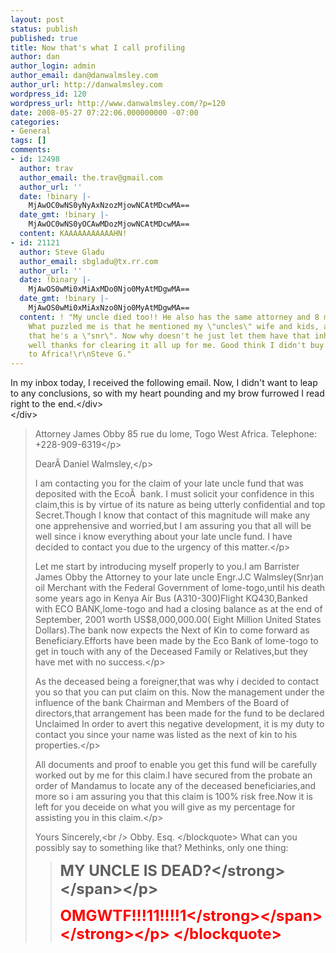 ```yaml
---
layout: post
status: publish
published: true
title: Now that's what I call profiling
author: dan
author_login: admin
author_email: dan@danwalmsley.com
author_url: http://danwalmsley.com
wordpress_id: 120
wordpress_url: http://www.danwalmsley.com/?p=120
date: 2008-05-27 07:22:06.000000000 -07:00
categories:
- General
tags: []
comments:
- id: 12498
  author: trav
  author_email: the.trav@gmail.com
  author_url: ''
  date: !binary |-
    MjAwOC0wNS0yNyAxNzozMjowNCAtMDcwMA==
  date_gmt: !binary |-
    MjAwOC0wNS0yOCAwMDozMjowNCAtMDcwMA==
  content: KAAAAAAAAAAAHN!
- id: 21121
  author: Steve Gladu
  author_email: sbgladu@tx.rr.com
  author_url: ''
  date: !binary |-
    MjAwOS0wMi0xMiAxMDo0Njo0MyAtMDgwMA==
  date_gmt: !binary |-
    MjAwOS0wMi0xMiAxNzo0Njo0MyAtMDgwMA==
  content: ! "My uncle died too!! He also has the same attorney and 8 million dollars!!
    What puzzled me is that he mentioned my \"uncles\" wife and kids, and the fact
    that he's a \"snr\". Now why doesn't he just let them have that inheritance??\r\nOh
    well thanks for clearing it all up for me. Good think I didn't buy that ticket
    to Africa!\r\nSteve G."
---
```

<div>In my inbox today, I received the following email. Now, I didn't want to leap to any conclusions, so with my heart pounding and my brow furrowed I read right to the end.<&#47;div>
<div><&#47;div>
<blockquote>
<p>Attorney James Obby
85 rue du lome,
Togo West Africa.
Telephone: +228-909-6319<&#47;p>
<p>Dear&Acirc;&nbsp;Daniel Walmsley,<&#47;p>
<p>I am contacting you for the claim of your late uncle fund that was deposited with the Eco&Acirc;&nbsp; bank. I must solicit your confidence in this claim,this is by virtue of its nature as being utterly confidential and top Secret.Though I know that contact of this magnitude will make any one apprehensive and worried,but I am assuring you that all will be well since i know everything about your late uncle fund. I have decided to contact you due to the urgency of this matter.<&#47;p>

<p>Let me start by introducing myself properly to you.I am Barrister James Obby the Attorney to your late uncle Engr.J.C Walmsley(Snr)an oil Merchant with the Federal Government of lome-togo,until his death some years ago in Kenya Air Bus (A310-300)Flight KQ430,Banked with ECO BANK,lome-togo and had a closing balance as at the end of September, 2001 worth US$8,000,000.00( Eight Million United States Dollars).The bank now expects the Next of Kin to come forward as Beneficiary.Efforts have been made by the Eco Bank of lome-togo to get in touch with any of the Deceased Family or Relatives,but they have met with no success.<&#47;p>

<p>As the deceased being a foreigner,that was why i decided to contact you so that you can put claim on this. Now the management under the influence of the bank Chairman and Members of the Board of directors,that arrangement has been made for the fund to be declared Unclaimed In order to avert this negative development, it is my duty to contact you since your name was listed as the next of kin to his properties.<&#47;p>

<p>All documents and proof to enable you get this fund will be carefully worked out by me for this claim.I have secured from the probate an order of Mandamus to locate any of the deceased beneficiaries,and more so i am assuring you that this claim is 100% risk free.Now it is left for you deceide on what you will give as my percentage for assisting you in this claim.<&#47;p>

Yours Sincerely,<br &#47;>
Obby. Esq.
<&#47;blockquote>
What can you possibly say to something like that? Methinks, only one thing:
<blockquote><p><span style="font-size: x-large;"><strong>MY UNCLE IS DEAD?<&#47;strong><&#47;span><&#47;p>
<p><span style="font-size: x-large; color: #ff0000;"><strong>OMGWTF!!!11!!!!1<&#47;strong><&#47;span><strong><&#47;strong><&#47;p>
<&#47;blockquote>
